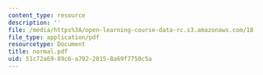 ```yaml
---
content_type: resource
description: ''
file: /media/https%3A/open-learning-course-data-rc.s3.amazonaws.com/18-034-honors-differential-equations-spring-2004/51c72a6989c6a79228158a69f7750c5a_normal.pdf
file_type: application/pdf
resourcetype: Document
title: normal.pdf
uid: 51c72a69-89c6-a792-2815-8a69f7750c5a
---
```

